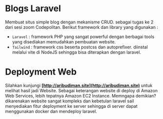 # Blogs Laravel

Membuat situs simple blog dengan mekanisme CRUD. sebagai tugas ke 2 dari sesi zoom Codepolitan. Berikut framework dan library yang digunakan :

- `Laravel` : framework PHP yang sangat powerful dengan berbagai tools yang disediakan memudahkan pembuatan website.
- `Tailwind` : framework css beserta postcss dan autoprefixer. diinstal melalui vite di NodeJS sehingga bisa diterapkan dengan laravel.

# Deployment Web

Silahkan kunjungi **[http://aribudiman.site](http://aribudiman.site)** untuk melihat hasil jadi Website. Sebagai keterangan website di deploy di Amazon Web Services, lebih tepatnya Amazon EC2 Instance. Memngapa demikian? dikarenakan website sangat kompleks dan kebetulan laravel sail menyediakan fitur deployment ke server sehingga di server dapat menggunakan docker dan mendeploy laravel.